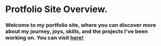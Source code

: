 # Protfolio Site Overview.
### Welcome to my portfolio site, where you can discover more about my journey, joys, skills, and the projects I've been working on. You can visit [here!](https://delstroo.github.io/portfolio-site/)
